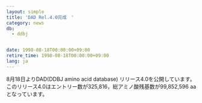 ```yaml
---
layout: simple
title: 'DAD Rel.4.0完成　'
category: news
db:
  - ddbj


date: 1998-08-18T00:00:00+09:00
retire_time: 1998-08-18T00:00:00+09:00
lang: ja
---
```


8月18日よりDAD(DDBJ amino acid database) リリース4.0を公開しています。 このリリース4.0はエントリー数が325,816，総アミノ酸残基数が99,852,596 aaとなっています。

